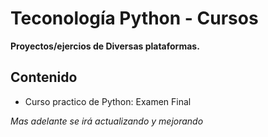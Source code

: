 # Teconología Python - Cursos
**Proyectos/ejercios de Diversas plataformas.**
## Contenido 
* Curso practico de Python: Examen Final

*Mas adelante se irá actualizando y mejorando* 